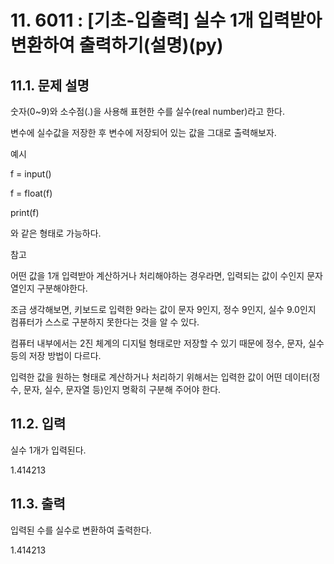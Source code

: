 # 11. 6011 : [기초-입출력] 실수 1개 입력받아 변환하여 출력하기(설명)(py)
## 11.1. 문제 설명

숫자(0~9)와 소수점(.)을 사용해 표현한 수를 실수(real number)라고 한다.

변수에 실수값을 저장한 후
변수에 저장되어 있는 값을 그대로 출력해보자.

예시

f = input()

f = float(f)

print(f)

와 같은 형태로 가능하다.

참고

어떤 값을 1개 입력받아 계산하거나 처리해야하는 경우라면, 입력되는 값이 수인지 문자열인지 구분해야한다.

조금 생각해보면, 키보드로 입력한 9라는 값이 문자 9인지, 정수 9인지, 실수 9.0인지 컴퓨터가 스스로 구분하지 못한다는 것을 알 수 있다.

컴퓨터 내부에서는 2진 체계의 디지털 형태로만 저장할 수 있기 때문에 정수, 문자, 실수 등의 저장 방법이 다르다.

입력한 값을 원하는 형태로 계산하거나 처리하기 위해서는 입력한 값이 어떤 데이터(정수, 문자, 실수, 문자열 등)인지 명확히 구분해 주어야 한다.

## 11.2. 입력
실수 1개가 입력된다.

1.414213

## 11.3. 출력
입력된 수를 실수로 변환하여 출력한다.

1.414213